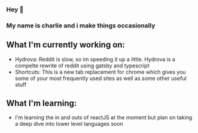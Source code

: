 ### Hey 👋

### My name is charlie and i make things occasionally

## What I'm currently working on:
- Hydrova: Reddit is slow, so im speeding it up a little. Hydrova is a compelte rewrite of reddit using gatsby and typescript
- Shortcuts: This is a new tab replacement for chrome which gives you some of your most frequently used sites as well as some other useful stuff
## What I'm learning:
- I'm learning the in and outs of reactJS at the moment but plan on taking a deep dive into lower level languages soon
